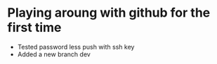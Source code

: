# Playing aroung with github for the first time

* Tested password less push with ssh key
* Added a new branch dev
